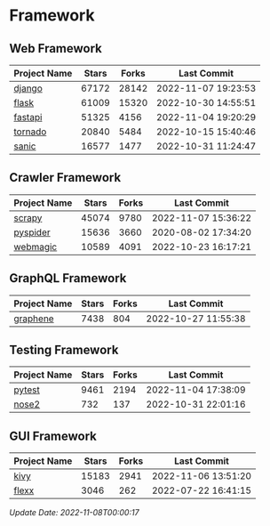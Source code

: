 # Framework

## Web Framework
| Project Name | Stars | Forks | Last Commit |
| ------------ | ----- | ----- | ----------- |
| [django](https://github.com/django/django) | 67172 | 28142 | 2022-11-07 19:23:53 |
| [flask](https://github.com/pallets/flask) | 61009 | 15320 | 2022-10-30 14:55:51 |
| [fastapi](https://github.com/tiangolo/fastapi) | 51325 | 4156 | 2022-11-04 19:20:29 |
| [tornado](https://github.com/tornadoweb/tornado) | 20840 | 5484 | 2022-10-15 15:40:46 |
| [sanic](https://github.com/sanic-org/sanic) | 16577 | 1477 | 2022-10-31 11:24:47 |

## Crawler Framework
| Project Name | Stars | Forks | Last Commit |
| ------------ | ----- | ----- | ----------- |
| [scrapy](https://github.com/scrapy/scrapy) | 45074 | 9780 | 2022-11-07 15:36:22 |
| [pyspider](https://github.com/binux/pyspider) | 15636 | 3660 | 2020-08-02 17:34:20 |
| [webmagic](https://github.com/code4craft/webmagic) | 10589 | 4091 | 2022-10-23 16:17:21 |

## GraphQL Framework
| Project Name | Stars | Forks | Last Commit |
| ------------ | ----- | ----- | ----------- |
| [graphene](https://github.com/graphql-python/graphene) | 7438 | 804 | 2022-10-27 11:55:38 |

## Testing Framework
| Project Name | Stars | Forks | Last Commit |
| ------------ | ----- | ----- | ----------- |
| [pytest](https://github.com/pytest-dev/pytest) | 9461 | 2194 | 2022-11-04 17:38:09 |
| [nose2](https://github.com/nose-devs/nose2) | 732 | 137 | 2022-10-31 22:01:16 |

## GUI Framework
| Project Name | Stars | Forks | Last Commit |
| ------------ | ----- | ----- | ----------- |
| [kivy](https://github.com/kivy/kivy) | 15183 | 2941 | 2022-11-06 13:51:20 |
| [flexx](https://github.com/flexxui/flexx) | 3046 | 262 | 2022-07-22 16:41:15 |

*Update Date: 2022-11-08T00:00:17*